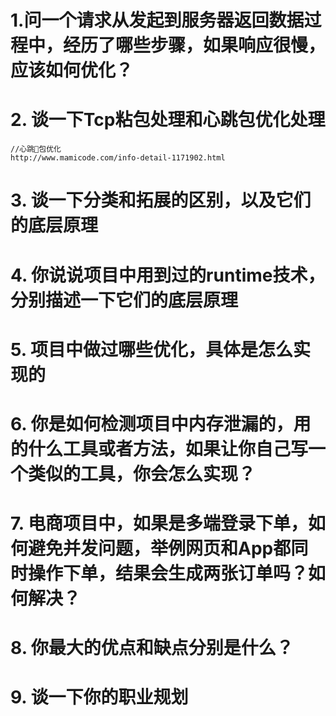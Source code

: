 # 1.问一个请求从发起到服务器返回数据过程中，经历了哪些步骤，如果响应很慢，应该如何优化？

# 2. 谈一下Tcp粘包处理和心跳包优化处理
```objc
//心跳💓包优化
http://www.mamicode.com/info-detail-1171902.html
```

# 3. 谈一下分类和拓展的区别，以及它们的底层原理

# 4. 你说说项目中用到过的runtime技术，分别描述一下它们的底层原理

# 5. 项目中做过哪些优化，具体是怎么实现的

# 6.  你是如何检测项目中内存泄漏的，用的什么工具或者方法，如果让你自己写一个类似的工具，你会怎么实现？

# 7. 电商项目中，如果是多端登录下单，如何避免并发问题，举例网页和App都同时操作下单，结果会生成两张订单吗？如何解决？

# 8. 你最大的优点和缺点分别是什么？

# 9. 谈一下你的职业规划
